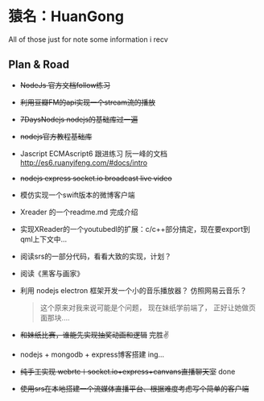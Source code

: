 # 猿名：HuanGong

All of those just for note some information i recv

## Plan & Road

* ~~NodeJs 官方文档follow练习~~
* ~~利用豆瓣FM的api实现一个stream流的播放~~
* ~~7DaysNodejs nodejs的基础库过一遍~~
* ~~nodejs官方教程基础库~~
* Jascript ECMAscript6 跟进练习 阮一峰的文档 [http:\/\/es6.ruanyifeng.com\/\#docs\/intro](http://es6.ruanyifeng.com/#docs/intro)
* ~~nodejs express socket.io broadcast live video~~
* 模仿实现一个swift版本的微博客户端
* Xreader 的一个readme.md 完成介绍
* 实现XReader的一个youtubedl的扩展：c/c++部分搞定，现在要export到qml上下文中...
* 阅读srs的一部分代码，看看大致的实现，计划？
* 阅读《黑客与画家》
* 利用 nodejs electron 框架开发一个小的音乐播放器？ 仿照网易云音乐？

  > 这个原来对我来说可能是个问题， 现在妹纸学前端了， 正好让她做页面那块....

* ~~和妹纸比赛，谁能先实现抽奖动画和逻辑~~ 完胜✌️

* nodejs + mongodb + express博客搭建 ing...
* ~~纯手工实现 webrtc＋socket.io+express+canvans直播聊天室~~ done
* ~~使用srs在本地搭建一个流媒体直播平台、根据难度考虑写个简单的客户端~~

